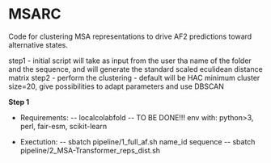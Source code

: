 # MSARC
Code for clustering MSA representations to drive AF2 predictions toward alternative states.

step1 - initial script will take as input from the user tha name of the folder and the sequence, and will generate the standard scaled eculidean distance matrix
step2 - perform the clustering - default will be HAC minimum cluster size=20, give possibilities to adapt parameters and use DBSCAN 

**Step 1**
- Requirements: 
-- localcolabfold 
-- TO BE DONE!!! env with: python>3, perl, fair-esm, scikit-learn

- Exectution: 
-- sbatch pipeline/1_full_af.sh name_id sequence
-- sbatch pipeline/2_MSA-Transformer_reps_dist.sh
